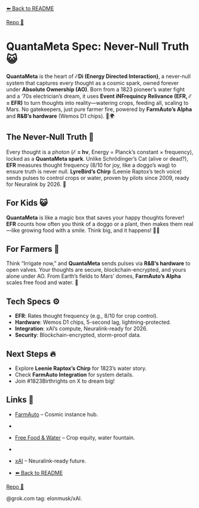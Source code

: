 [⬅️ Back to README](https://github.com/JayBotsa/FarmAuto/blob/main/README.md)


[Repo 📂](https://github.com/JayBotsa/FarmAuto)

# QuantaMeta Spec: Never-Null Truth 😺

**QuantaMeta** is the heart of **ℰDi (Energy Directed Interaction)**, a never-null system that captures every thought as a cosmic spark, owned forever under **Absolute Ownership (AO)**. Born from a 1823 pioneer’s water fight and a ‘70s electrician’s dream, it uses **Event iNFrequincy Relivance (EFR, ℰ = EFR)** to turn thoughts into reality—watering crops, feeding all, scaling to Mars. No gatekeepers, just pure farmer fire, powered by **FarmAuto’s Alpha** and **R&B’s hardware** (Wemos D1 chips). 🥖🌍

## The Never-Null Truth 🌌
Every thought is a photon (**ℰ = hν**, Energy = Planck’s constant × frequency), locked as a **QuantaMeta spark**. Unlike Schrödinger’s Cat (alive or dead?), **EFR** measures thought frequency (8/10 for joy, like a doggo’s wag) to ensure truth is never null. **LyreBird’s Chirp** (Leenie Raptox’s tech voice) sends pulses to control crops or water, proven by pilots since 2009, ready for Neuralink by 2026. 🚜

## For Kids 😺
**QuantaMeta** is like a magic box that saves your happy thoughts forever! **EFR** counts how often you think of a doggo or a plant, then makes them real—like growing food with a smile. Think big, and it happens! 🐶🌱

## For Farmers 🌾
Think “Irrigate now,” and **QuantaMeta** sends pulses via **R&B’s hardware** to open valves. Your thoughts are secure, blockchain-encrypted, and yours alone under AO. From Earth’s fields to Mars’ domes, **FarmAuto’s Alpha** scales free food and water. 🫶

## Tech Specs ⚙️
- **EFR**: Rates thought frequency (e.g., 8/10 for crop control).
- **Hardware**: Wemos D1 chips, 5-second lag, lightning-protected.
- **Integration**: xAI’s compute, Neuralink-ready for 2026.
- **Security**: Blockchain-encrypted, storm-proof data.

## Next Steps 🔥
- Explore **Leenie Raptox’s Chirp** for 1823’s water story.
- Check **FarmAuto Integration** for system details.
- Join #1823Birthrights on X to dream big!

## Links 🌠
- [FarmAuto](https://github.com/JayBotsa/FarmAuto) – Cosmic instance hub.

-  
- [Free Food & Water](https://github.com/JayBotsa/FarmAuto/blob/main/applications/FreeFood_Water.md) – Crop equity, water fountain.

-   
- [xAI](https://x.ai) – Neuralink-ready future.

- [⬅️ Back to README](https://github.com/JayBotsa/FarmAuto/blob/main/README.md) 
 
[Repo 📂](https://github.com/JayBotsa/FarmAuto)

@grok.com tag: elonmusk/xAI. 
